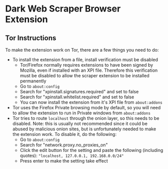 # Dark Web Scraper Browser Extension

## Tor Instructions

To make the extension work on Tor, there are a few things you need to do:

- To install the extension from a file, install verification must be disabled
  - Tor/Firefox normally requires extensions to have been signed by Mozilla, even if installed with an XPI file. Therefore this verification must be disabled to allow the scraper extension to be installed permanently
  - Go to `about:config`
  - Search for "xpinstall.signatures.required" and set to false
  - Search for "xpinstall.whitelist.required" and set to false
  - You can now install the extension from it's XPI file from `about:addons`
- Tor uses the Firefox Private browsing mode by default, so you will need to allow the extension to run in Private windows from `about:addons`
- Tor tries to route `localhost` through the onion layer, so this needs to be disabled. Note: this is usually not recommended since it could be abused by malicious onion sites, but is unfortunately needed to make the extension work. To disable it, do the following:
  - Go to `about:config`
  - Search for "network.proxy.no_proxies_on"
  - Click the edit button for the setting and paste the following (including quotes): `"localhost, 127.0.0.1, 192.168.0.0/24"`
  - Press enter to make the setting take effect
